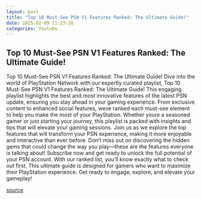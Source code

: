 ```yaml
---
layout: post
title: "Top 10 Must-See PSN V1 Features Ranked: The Ultimate Guide!"
date: 2025-02-09 11:23:28
categories: Youtube
---
```


## Top 10 Must-See PSN V1 Features Ranked: The Ultimate Guide!

Top 10 Must-See PSN V1 Features Ranked: The Ultimate Guide!
Dive into the world of PlayStation Network with our expertly curated playlist, Top 10 Must-See PSN V1 Features Ranked: The Ultimate Guide! This engaging playlist highlights the best and most innovative features of the latest PSN update, ensuring you stay ahead in your gaming experience.
From exclusive content to enhanced social features, weve ranked each must-see element to help you make the most of your PlayStation. Whether youre a seasoned gamer or just starting your journey, this playlist is packed with insights and tips that will elevate your gaming sessions. 
Join us as we explore the top features that will transform your PSN experience, making it more enjoyable and interactive than ever before. Don’t miss out on discovering the hidden gems that could change the way you play—these are the features everyone is talking about!
Subscribe now and get ready to unlock the full potential of your PSN account. With our ranked list, you’ll know exactly what to check out first. This ultimate guide is designed for gamers who want to maximize their PlayStation experience. Get ready to engage, explore, and elevate your gameplay!

[source](https://www.youtube.com/playlist?list=PLpv4c_6ttqEAHyS292bfbsjbSKtHJiX5F)